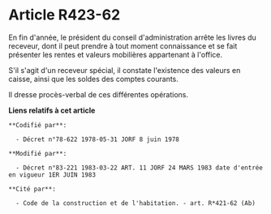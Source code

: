 # Article R423-62

En fin d'année, le président du conseil d'administration arrête les livres du receveur, dont il peut prendre à tout moment
connaissance et se fait présenter les rentes et valeurs mobilières appartenant à l'office.

S'il s'agit d'un receveur spécial, il constate l'existence des valeurs en caisse, ainsi que les soldes des comptes courants.

Il dresse procès-verbal de ces différentes opérations.

**Liens relatifs à cet article**

	**Codifié par**:

	  - Décret n°78-622 1978-05-31 JORF 8 juin 1978

	**Modifié par**:

	  - Décret n°83-221 1983-03-22 ART. 11 JORF 24 MARS 1983 date d'entrée en vigueur 1ER JUIN 1983

	**Cité par**:

	  - Code de la construction et de l'habitation. - art. R*421-62 (Ab)

